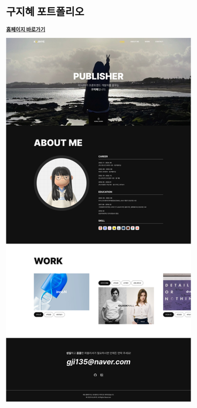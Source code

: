 # 구지혜 포트폴리오

**<a href="https://kujihye.github.io/" title="구지혜 포트폴리오 홈페이지로 이동" target="_blank">홈페이지 바로가기</a>**

![image](./portfolio.jpg)